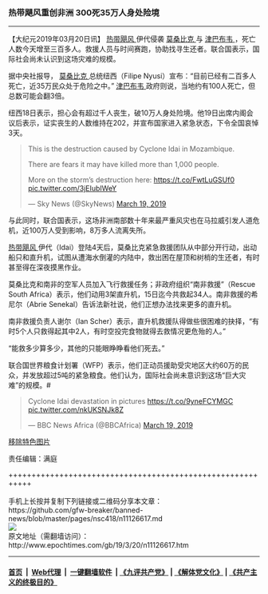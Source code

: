 ### 热带飓风重创非洲 300死35万人身处险境
------------------------

<p>
 【大纪元2019年03月20日讯】
 <a href="http://www.epochtimes.com/gb/tag/%E7%83%AD%E5%B8%A6%E9%A3%93%E9%A3%8E.html">
  热带飓风
 </a>
 伊代侵袭
 <a href="http://www.epochtimes.com/gb/tag/%E8%8E%AB%E6%A1%91%E6%AF%94%E5%85%8B.html">
  莫桑比克
 </a>
 与
 <a href="http://www.epochtimes.com/gb/tag/%E6%B4%A5%E5%B7%B4%E5%B8%83%E9%9F%A6.html">
  津巴布韦
 </a>
 ，死亡人数今天增至三百多人。救援人员与时间赛跑，协助找寻生还者。联合国表示，国际社会尚未认识到这场灾难的规模。
</p>
<p>
 据中央社报导，
 <a href="http://www.epochtimes.com/gb/tag/%E8%8E%AB%E6%A1%91%E6%AF%94%E5%85%8B.html">
  莫桑比克
 </a>
 总统纽西（Filipe Nyusi）宣布：“目前已经有二百多人死亡，近35万民众处于危险之中。”
 <a href="http://www.epochtimes.com/gb/tag/%E6%B4%A5%E5%B7%B4%E5%B8%83%E9%9F%A6.html">
  津巴布韦
 </a>
 政府则说，当地约有100人死亡，但总数可能会翻3倍。
</p>
<p>
 纽西18日表示，担心会有超过千人丧生，破10万人身处险境。他19日出席内阁会议后表示，证实丧生的人数维持在202，并宣布国家进入紧急状态，下令全国哀悼3天。
</p>
<p>
</p>
<blockquote class="twitter-tweet" data-lang="en">
 <p dir="ltr" lang="en">
  This is the destruction caused by Cyclone Idai in Mozambique.
 </p>
 <p>
  There are fears it may have killed more than 1,000 people.
 </p>
 <p>
  More on the storm’s destruction here:
  <a href="https://t.co/FwtLuGSUf0">
   https://t.co/FwtLuGSUf0
  </a>
  <a href="https://t.co/3jEIubIWeY">
   pic.twitter.com/3jEIubIWeY
  </a>
 </p>
 <p>
  — Sky News (@SkyNews)
  <a href="https://twitter.com/SkyNews/status/1107972964908187649?ref_src=twsrc%5Etfw">
   March 19, 2019
  </a>
 </p>
</blockquote>
<p>
 <p>
  与此同时，联合国表示，这场非洲南部数十年来最严重风灾也在马拉威引发人道危机，近100万人受到影响，8万多人流离失所。
 </p>
 <p>
  <a href="http://www.epochtimes.com/gb/tag/%E7%83%AD%E5%B8%A6%E9%A3%93%E9%A3%8E.html">
   热带飓风
  </a>
  伊代（Idai）登陆4天后，莫桑比克紧急救援团队从中部分开行动，出动船只和直升机，试图从遭海水倒灌的内陆中，救出困在屋顶和树梢的生还者，有时甚至得在深夜摸黑作业。
 </p>
 <p>
  莫桑比克和南非的空军人员加入飞行救援任务；非政府组织“南非救援”（Rescue South Africa）表示，他们动用3架直升机，15日迄今共救起34人。南非救援的希尼尔（Abrie Senekal）告诉法新社说，他们正想办法找来更多的直升机。
 </p>
 <p>
  南非救援负责人谢尔（Ian Scher）表示，直升机救援队得做些很困难的抉择，“有时5个人只救得起其中2人，有时空投完食物就得去救情况更危殆的人。”
 </p>
 <p>
  “能救多少算多少，其他的只能眼睁睁看他们死去。”
 </p>
 <p>
  联合国世界粮食计划署（WFP）表示，他们正动员援助受灾地区大约60万的民众，并发放超过5吨的紧急粮食。他们认为，国际社会尚未意识到这场“巨大灾难”的规模。#
 </p>
 <p>
 </p>
 <blockquote class="twitter-tweet" data-lang="en">
  <p dir="ltr" lang="en">
   Cyclone Idai devastation in pictures
   <a href="https://t.co/9yneFCYMGC">
    https://t.co/9yneFCYMGC
   </a>
   <a href="https://t.co/nkUKSNJk8Z">
    pic.twitter.com/nkUKSNJk8Z
   </a>
  </p>
  <p>
   — BBC News Africa (@BBCAfrica)
   <a href="https://twitter.com/BBCAfrica/status/1108067505489276928?ref_src=twsrc%5Etfw">
    March 19, 2019
   </a>
  </p>
 </blockquote>
 <p>
  <a href="http://www.epochtimes.com/wp-admin/post.php?post=11126617&amp;action=edit#" id="remove-post-thumbnail">
   移除特色图片
  </a>
 </p>
 <p>
 </p>
 <p>
  责任编辑：满庭
 </p>
</p>
+++++++++++++++++++++++++++++++++++++++++++++++++++++++++++<br/><br/>
手机上长按并复制下列链接或二维码分享本文章：<br/>
https://github.com/gfw-breaker/banned-news/blob/master/pages/nsc418/n11126617.md <br/>
<a href='https://github.com/gfw-breaker/banned-news/blob/master/pages/nsc418/n11126617.md'><img src='https://github.com/gfw-breaker/banned-news/blob/master/pages/nsc418/n11126617.md.png'/></a> <br/>
原文地址（需翻墙访问）：http://www.epochtimes.com/gb/19/3/20/n11126617.htm


------------------------
#### [首页](https://github.com/gfw-breaker/banned-news/blob/master/README.md) &nbsp;|&nbsp; [Web代理](https://github.com/labour-camp/helloworld) &nbsp;|&nbsp; [一键翻墙软件](https://github.com/gfw-breaker/nogfw/blob/master/README.md) &nbsp;| [《九评共产党》](https://github.com/gfw-breaker/9ping.md/blob/master/README.md#九评之一评共产党是什么) | [《解体党文化》](https://github.com/gfw-breaker/jtdwh.md/blob/master/README.md) | [《共产主义的终极目的》](https://github.com/gfw-breaker/gczydzjmd.md/blob/master/README.md)

